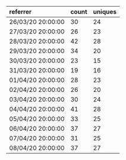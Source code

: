 | referrer          | count | uniques |
| :---------------- | :---- | :------ |
| 26/03/20 20:00:00 | 30    | 24      |
| 27/03/20 20:00:00 | 26    | 23      |
| 28/03/20 20:00:00 | 42    | 28      |
| 29/03/20 20:00:00 | 34    | 20      |
| 30/03/20 20:00:00 | 23    | 15      |
| 31/03/20 20:00:00 | 19    | 16      |
| 01/04/20 20:00:00 | 28    | 23      |
| 02/04/20 20:00:00 | 26    | 20      |
| 03/04/20 20:00:00 | 30    | 24      |
| 04/04/20 20:00:00 | 41    | 28      |
| 05/04/20 20:00:00 | 33    | 25      |
| 06/04/20 20:00:00 | 37    | 27      |
| 07/04/20 20:00:00 | 31    | 25      |
| 08/04/20 20:00:00 | 37    | 27      |